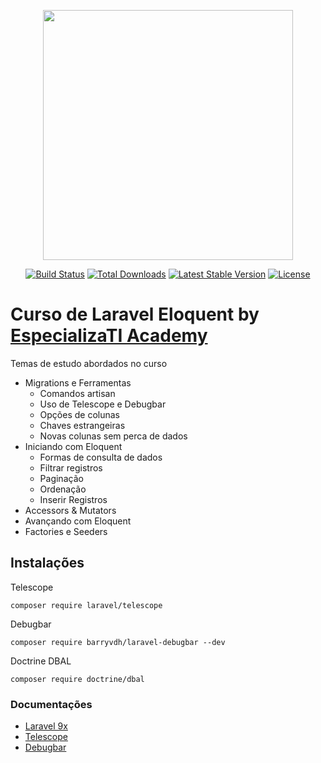<p align="center"><a href="https://laravel.com" target="_blank"><img src="https://raw.githubusercontent.com/laravel/art/master/logo-lockup/5%20SVG/2%20CMYK/1%20Full%20Color/laravel-logolockup-cmyk-red.svg" width="400"></a></p>

<p align="center">
<a href="https://travis-ci.org/laravel/framework"><img src="https://travis-ci.org/laravel/framework.svg" alt="Build Status"></a>
<a href="https://packagist.org/packages/laravel/framework"><img src="https://img.shields.io/packagist/dt/laravel/framework" alt="Total Downloads"></a>
<a href="https://packagist.org/packages/laravel/framework"><img src="https://img.shields.io/packagist/v/laravel/framework" alt="Latest Stable Version"></a>
<a href="https://packagist.org/packages/laravel/framework"><img src="https://img.shields.io/packagist/l/laravel/framework" alt="License"></a>
</p>

# Curso de Laravel Eloquent by [EspecializaTI Academy](https://academy.especializati.com/)

Temas de estudo abordados no curso
- Migrations e Ferramentas
    - Comandos artisan
    - Uso de Telescope e Debugbar
    - Opções de colunas
    - Chaves estrangeiras
    - Novas colunas sem perca de dados
- Iniciando com Eloquent
    - Formas de consulta de dados
    - Filtrar registros
    - Paginação
    - Ordenação
    - Inserir Registros
- Accessors & Mutators
- Avançando com Eloquent
- Factories e Seeders

## Instalações
Telescope
```
composer require laravel/telescope
```

Debugbar
```
composer require barryvdh/laravel-debugbar --dev
```

Doctrine DBAL
```
composer require doctrine/dbal
```

### Documentações
- [Laravel 9x](https://laravel.com/docs/9.x)
- [Telescope](https://laravel.com/docs/9.x/telescope)
- [Debugbar](https://github.com/barryvdh/laravel-debugbar)
